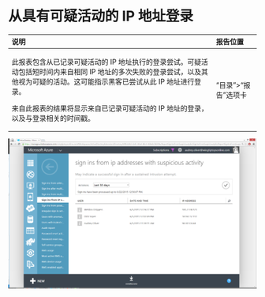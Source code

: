 <properties
	pageTitle="从具有可疑活动的 IP 地址登录"
	description="包括从已记录可疑活动的 IP 地址执行的登录尝试的报表。"
	services="active-directory"
	documentationCenter=""
	authors="kenhoff"
	manager="ilanas"
	editor=""/>

<tags
	ms.service="active-directory"
	ms.date="07/01/2015"
	wacn.date="08/29/2015"/>

# 从具有可疑活动的 IP 地址登录

| 说明 | 报告位置 |
| :-------------     | :-------        |
| <p>此报表包含从已记录可疑活动的 IP 地址执行的登录尝试。可疑活动包括短时间内来自相同 IP 地址的多次失败的登录尝试，以及其他视为可疑的活动。这可能指示黑客已尝试从此 IP 地址进行登录。</p><p>来自此报表的结果将显示来自已记录可疑活动的 IP 地址的登录，以及与登录相关的时间戳。</p> | “目录”>“报告”选项卡 |

![从具有可疑活动的 IP 地址登录](./media/active-directory-reporting-sign-ins-from-ip-addresses-with-suspicious-activity/signInsFromIPAddressesWithSuspiciousActivity.PNG)

<!---HONumber=67-->